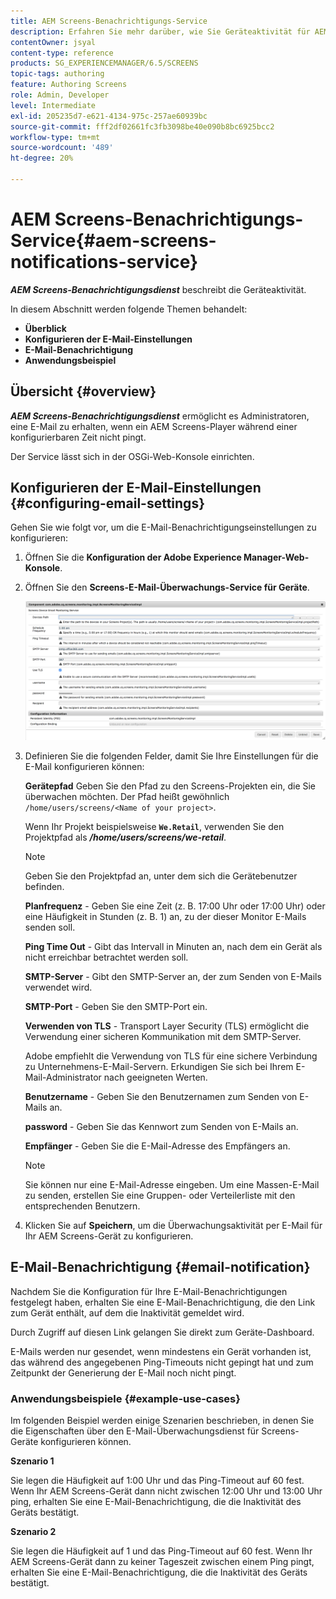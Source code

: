 ```yaml
---
title: AEM Screens-Benachrichtigungs-Service
description: Erfahren Sie mehr darüber, wie Sie Geräteaktivität für AEM Screens überwachen können.
contentOwner: jsyal
content-type: reference
products: SG_EXPERIENCEMANAGER/6.5/SCREENS
topic-tags: authoring
feature: Authoring Screens
role: Admin, Developer
level: Intermediate
exl-id: 205235d7-e621-4134-975c-257ae60939bc
source-git-commit: fff2df02661fc3fb3098be40e090b8bc6925bcc2
workflow-type: tm+mt
source-wordcount: '489'
ht-degree: 20%

---
```


# AEM Screens-Benachrichtigungs-Service{#aem-screens-notifications-service}

<!--removed from metadata: admitteddomains: @adobe.com;@caesars.com-->

***AEM Screens-Benachrichtigungsdienst*** beschreibt die Geräteaktivität.

In diesem Abschnitt werden folgende Themen behandelt:

* **Überblick**
* **Konfigurieren der E-Mail-Einstellungen**
* **E-Mail-Benachrichtigung**
* **Anwendungsbeispiel**

<!-- OBSOLETE NOTE>
>[!CAUTION]
>
>This AEM Screens functionality is only available, if you have installed AEM 6.3.2 Feature Pack 3 or AEM 6.4.1 Screens Feature Pack 1.
>
>To get access to this Feature Pack, contact Adobe Support and request access. After you have permissions you can download it from Package Share. -->

## Übersicht {#overview}

***AEM Screens-Benachrichtigungsdienst*** ermöglicht es Administratoren, eine E-Mail zu erhalten, wenn ein AEM Screens-Player während einer konfigurierbaren Zeit nicht pingt.

Der Service lässt sich in der OSGi-Web-Konsole einrichten.

## Konfigurieren der E-Mail-Einstellungen {#configuring-email-settings}

Gehen Sie wie folgt vor, um die E-Mail-Benachrichtigungseinstellungen zu konfigurieren:

1. Öffnen Sie die **Konfiguration der Adobe Experience Manager-Web-Konsole**.
1. Öffnen Sie den **Screens-E-Mail-Überwachungs-Service für Geräte**.

   ![screen_shot_2018-04-26at44602pm](assets/screen_shot_2018-04-26at44602pm.png)

1. Definieren Sie die folgenden Felder, damit Sie Ihre Einstellungen für die E-Mail konfigurieren können:

   **Gerätepfad** Geben Sie den Pfad zu den Screens-Projekten ein, die Sie überwachen möchten. Der Pfad heißt gewöhnlich `/home/users/screens/<Name of your project>`.

   Wenn Ihr Projekt beispielsweise **`We.Retail`**, verwenden Sie den Projektpfad als ***/home/users/screens/we-retail***.

   >[!NOTE]
   >
   >Geben Sie den Projektpfad an, unter dem sich die Gerätebenutzer befinden.

   **Planfrequenz** - Geben Sie eine Zeit (z. B. 17:00 Uhr oder 17:00 Uhr) oder eine Häufigkeit in Stunden (z. B. 1) an, zu der dieser Monitor E-Mails senden soll.

   **Ping Time Out** - Gibt das Intervall in Minuten an, nach dem ein Gerät als nicht erreichbar betrachtet werden soll.

   **SMTP-Server** - Gibt den SMTP-Server an, der zum Senden von E-Mails verwendet wird.

   **SMTP-Port** - Geben Sie den SMTP-Port ein.

   **Verwenden von TLS** - Transport Layer Security (TLS) ermöglicht die Verwendung einer sicheren Kommunikation mit dem SMTP-Server.

   Adobe empfiehlt die Verwendung von TLS für eine sichere Verbindung zu Unternehmens-E-Mail-Servern. Erkundigen Sie sich bei Ihrem E-Mail-Administrator nach geeigneten Werten.

   **Benutzername** - Geben Sie den Benutzernamen zum Senden von E-Mails an.

   **password** - Geben Sie das Kennwort zum Senden von E-Mails an.

   **Empfänger** - Geben Sie die E-Mail-Adresse des Empfängers an.

   >[!NOTE]
   >
   >Sie können nur eine E-Mail-Adresse eingeben. Um eine Massen-E-Mail zu senden, erstellen Sie eine Gruppen- oder Verteilerliste mit den entsprechenden Benutzern.

1. Klicken Sie auf **Speichern**, um die Überwachungsaktivität per E-Mail für Ihr AEM Screens-Gerät zu konfigurieren.

## E-Mail-Benachrichtigung {#email-notification}

Nachdem Sie die Konfiguration für Ihre E-Mail-Benachrichtigungen festgelegt haben, erhalten Sie eine E-Mail-Benachrichtigung, die den Link zum Gerät enthält, auf dem die Inaktivität gemeldet wird.

Durch Zugriff auf diesen Link gelangen Sie direkt zum Geräte-Dashboard.

E-Mails werden nur gesendet, wenn mindestens ein Gerät vorhanden ist, das während des angegebenen Ping-Timeouts nicht gepingt hat und zum Zeitpunkt der Generierung der E-Mail noch nicht pingt.

### Anwendungsbeispiele {#example-use-cases}

Im folgenden Beispiel werden einige Szenarien beschrieben, in denen Sie die Eigenschaften über den E-Mail-Überwachungsdienst für Screens-Geräte konfigurieren können.

**Szenario 1**

Sie legen die Häufigkeit auf 1:00 Uhr und das Ping-Timeout auf 60 fest. Wenn Ihr AEM Screens-Gerät dann nicht zwischen 12:00 Uhr und 13:00 Uhr ping, erhalten Sie eine E-Mail-Benachrichtigung, die die Inaktivität des Geräts bestätigt.

**Szenario 2**

Sie legen die Häufigkeit auf 1 und das Ping-Timeout auf 60 fest. Wenn Ihr AEM Screens-Gerät dann zu keiner Tageszeit zwischen einem Ping pingt, erhalten Sie eine E-Mail-Benachrichtigung, die die Inaktivität des Geräts bestätigt.
